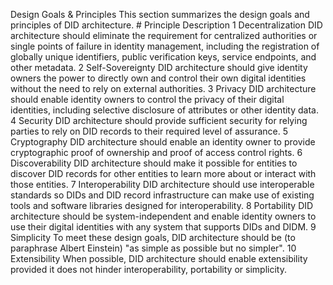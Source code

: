 Design Goals & Principles This section summarizes the design goals and
principles of DID architecture. # Principle Description 1 Decentralization DID
architecture should eliminate the requirement for centralized authorities or
single points of failure in identity management, including the registration of
globally unique identifiers, public verification keys, service endpoints, and
other metadata. 2 Self-Sovereignty DID architecture should give identity
owners the power to directly own and control their own digital identities
without the need to rely on external authorities. 3 Privacy DID architecture
should enable identity owners to control the privacy of their digital
identities, including selective disclosure of attributes or other identity
data. 4 Security DID architecture should provide sufficient security for
relying parties to rely on DID records to their required level of assurance. 5
Cryptography DID architecture should enable an identity owner to provide
cryptographic proof of ownership and proof of access control rights. 6
Discoverability DID architecture should make it possible for entities to
discover DID records for other entities to learn more about or interact with
those entities. 7 Interoperability DID architecture should use interoperable
standards so DIDs and DID record infrastructure can make use of existing tools
and software libraries designed for interoperability. 8 Portability DID
architecture should be system-independent and enable identity owners to use
their digital identities with any system that supports DIDs and DIDM. 9
Simplicity To meet these design goals, DID architecture should be (to
paraphrase Albert Einstein) "as simple as possible but no simpler". 10
Extensibility When possible, DID architecture should enable extensibility
provided it does not hinder interoperability, portability or simplicity.


